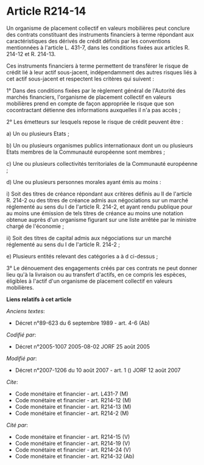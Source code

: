 # Article R214-14

Un organisme de placement collectif en valeurs mobilières peut conclure des contrats constituant des instruments financiers à
terme répondant aux caractéristiques des dérivés de crédit définis par les conventions mentionnées à l'article L. 431-7, dans
les conditions fixées aux articles R. 214-12 et R. 214-13.

Ces instruments financiers à terme permettent de transférer le risque de crédit lié à leur actif sous-jacent, indépendamment
des autres risques liés à cet actif sous-jacent et respectent les critères qui suivent :

1° Dans des conditions fixées par le règlement général de l'Autorité des marchés financiers, l'organisme de placement
collectif en valeurs mobilières prend en compte de façon appropriée le risque que son cocontractant détienne des informations
auxquelles il n'a pas accès ;

2° Les émetteurs sur lesquels repose le risque de crédit peuvent être :

a) Un ou plusieurs Etats ;

b) Un ou plusieurs organismes publics internationaux dont un ou plusieurs Etats membres de la Communauté européenne sont
membres ;

c) Une ou plusieurs collectivités territoriales de la Communauté européenne ;

d) Une ou plusieurs personnes morales ayant émis au moins :

i) Soit des titres de créance répondant aux critères définis au II de l'article R. 214-2 ou des titres de créance admis aux
négociations sur un marché réglementé au sens du I de l'article R. 214-2, et ayant rendu publique pour au moins une émission
de tels titres de créance au moins une notation obtenue auprès d'un organisme figurant sur une liste arrêtée par le ministre
chargé de l'économie ;

ii) Soit des titres de capital admis aux négociations sur un marché réglementé au sens du I de l'article R. 214-2 ;

e) Plusieurs entités relevant des catégories a à d ci-dessus ;

3° Le dénouement des engagements créés par ces contrats ne peut donner lieu qu'à la livraison ou au transfert d'actifs, en ce
compris les espèces, éligibles à l'actif d'un organisme de placement collectif en valeurs mobilières.

**Liens relatifs à cet article**

_Anciens textes_:

  - Décret n°89-623 du 6 septembre 1989 - art. 4-6 (Ab)

_Codifié par_:

  - Décret n°2005-1007 2005-08-02 JORF 25 août 2005

_Modifié par_:

  - Décret n°2007-1206 du 10 août 2007 - art. 1 () JORF 12 août 2007

_Cite_:

  - Code monétaire et financier - art. L431-7 (M)
  - Code monétaire et financier - art. R214-12 (M)
  - Code monétaire et financier - art. R214-13 (M)
  - Code monétaire et financier - art. R214-2 (M)

_Cité par_:

  - Code monétaire et financier - art. R214-15 (V)
  - Code monétaire et financier - art. R214-19 (V)
  - Code monétaire et financier - art. R214-24 (V)
  - Code monétaire et financier - art. R214-32 (Ab)
